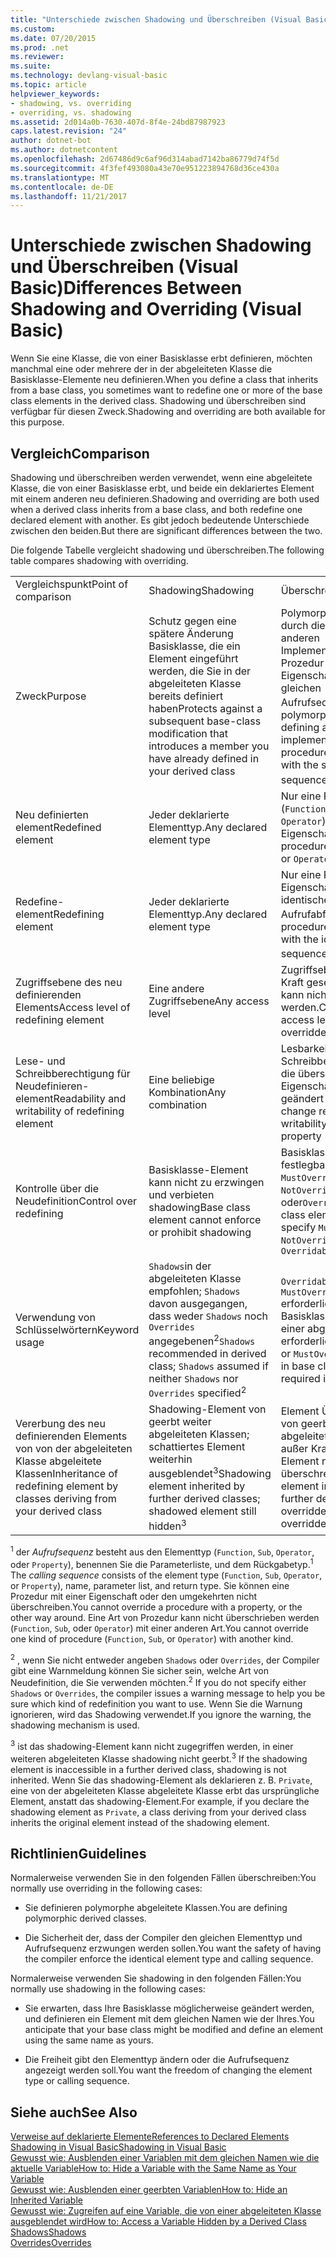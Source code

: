 ```yaml
---
title: "Unterschiede zwischen Shadowing und Überschreiben (Visual Basic)"
ms.custom: 
ms.date: 07/20/2015
ms.prod: .net
ms.reviewer: 
ms.suite: 
ms.technology: devlang-visual-basic
ms.topic: article
helpviewer_keywords:
- shadowing, vs. overriding
- overriding, vs. shadowing
ms.assetid: 2d014a0b-7630-407d-8f4e-24bd87987923
caps.latest.revision: "24"
author: dotnet-bot
ms.author: dotnetcontent
ms.openlocfilehash: 2d67486d9c6af96d314abad7142ba86779d74f5d
ms.sourcegitcommit: 4f3fef493080a43e70e951223894768d36ce430a
ms.translationtype: MT
ms.contentlocale: de-DE
ms.lasthandoff: 11/21/2017
---
```

# <a name="differences-between-shadowing-and-overriding-visual-basic"></a><span data-ttu-id="b522a-102">Unterschiede zwischen Shadowing und Überschreiben (Visual Basic)</span><span class="sxs-lookup"><span data-stu-id="b522a-102">Differences Between Shadowing and Overriding (Visual Basic)</span></span>
<span data-ttu-id="b522a-103">Wenn Sie eine Klasse, die von einer Basisklasse erbt definieren, möchten manchmal eine oder mehrere der in der abgeleiteten Klasse die Basisklasse-Elemente neu definieren.</span><span class="sxs-lookup"><span data-stu-id="b522a-103">When you define a class that inherits from a base class, you sometimes want to redefine one or more of the base class elements in the derived class.</span></span> <span data-ttu-id="b522a-104">Shadowing und überschreiben sind verfügbar für diesen Zweck.</span><span class="sxs-lookup"><span data-stu-id="b522a-104">Shadowing and overriding are both available for this purpose.</span></span>  
  
## <a name="comparison"></a><span data-ttu-id="b522a-105">Vergleich</span><span class="sxs-lookup"><span data-stu-id="b522a-105">Comparison</span></span>  
 <span data-ttu-id="b522a-106">Shadowing und überschreiben werden verwendet, wenn eine abgeleitete Klasse, die von einer Basisklasse erbt, und beide ein deklariertes Element mit einem anderen neu definieren.</span><span class="sxs-lookup"><span data-stu-id="b522a-106">Shadowing and overriding are both used when a derived class inherits from a base class, and both redefine one declared element with another.</span></span> <span data-ttu-id="b522a-107">Es gibt jedoch bedeutende Unterschiede zwischen den beiden.</span><span class="sxs-lookup"><span data-stu-id="b522a-107">But there are significant differences between the two.</span></span>  
  
 <span data-ttu-id="b522a-108">Die folgende Tabelle vergleicht shadowing und überschreiben.</span><span class="sxs-lookup"><span data-stu-id="b522a-108">The following table compares shadowing with overriding.</span></span>  
  
||||  
|---|---|---|  
|<span data-ttu-id="b522a-109">Vergleichspunkt</span><span class="sxs-lookup"><span data-stu-id="b522a-109">Point of comparison</span></span>|<span data-ttu-id="b522a-110">Shadowing</span><span class="sxs-lookup"><span data-stu-id="b522a-110">Shadowing</span></span>|<span data-ttu-id="b522a-111">Überschreiben</span><span class="sxs-lookup"><span data-stu-id="b522a-111">Overriding</span></span>|  
|<span data-ttu-id="b522a-112">Zweck</span><span class="sxs-lookup"><span data-stu-id="b522a-112">Purpose</span></span>|<span data-ttu-id="b522a-113">Schutz gegen eine spätere Änderung Basisklasse, die ein Element eingeführt werden, die Sie in der abgeleiteten Klasse bereits definiert haben</span><span class="sxs-lookup"><span data-stu-id="b522a-113">Protects against a subsequent base-class modification that introduces a member you have already defined in your derived class</span></span>|<span data-ttu-id="b522a-114">Polymorphie erreicht, durch die Definition einer anderen Implementierung einer Prozedur oder Eigenschaft mit dem gleichen Aufrufsequenz<sup>1</sup></span><span class="sxs-lookup"><span data-stu-id="b522a-114">Achieves polymorphism by defining a different implementation of a procedure or property with the same calling sequence<sup>1</sup></span></span>|  
|<span data-ttu-id="b522a-115">Neu definierten element</span><span class="sxs-lookup"><span data-stu-id="b522a-115">Redefined element</span></span>|<span data-ttu-id="b522a-116">Jeder deklarierte Elementtyp.</span><span class="sxs-lookup"><span data-stu-id="b522a-116">Any declared element type</span></span>|<span data-ttu-id="b522a-117">Nur eine Prozedur (`Function`, `Sub`, oder `Operator`) oder eine Eigenschaft</span><span class="sxs-lookup"><span data-stu-id="b522a-117">Only a procedure (`Function`, `Sub`, or `Operator`) or property</span></span>|  
|<span data-ttu-id="b522a-118">Redefine-element</span><span class="sxs-lookup"><span data-stu-id="b522a-118">Redefining element</span></span>|<span data-ttu-id="b522a-119">Jeder deklarierte Elementtyp.</span><span class="sxs-lookup"><span data-stu-id="b522a-119">Any declared element type</span></span>|<span data-ttu-id="b522a-120">Nur eine Prozedur oder Eigenschaft mit einer identischen Aufrufabfolge<sup>1</sup></span><span class="sxs-lookup"><span data-stu-id="b522a-120">Only a procedure or property with the identical calling sequence<sup>1</sup></span></span>|  
|<span data-ttu-id="b522a-121">Zugriffsebene des neu definierenden Elements</span><span class="sxs-lookup"><span data-stu-id="b522a-121">Access level of redefining element</span></span>|<span data-ttu-id="b522a-122">Eine andere Zugriffsebene</span><span class="sxs-lookup"><span data-stu-id="b522a-122">Any access level</span></span>|<span data-ttu-id="b522a-123">Zugriffsebene außer Kraft gesetztes Element kann nicht geändert werden.</span><span class="sxs-lookup"><span data-stu-id="b522a-123">Cannot change access level of overridden element</span></span>|  
|<span data-ttu-id="b522a-124">Lese- und Schreibberechtigung für Neudefinieren-element</span><span class="sxs-lookup"><span data-stu-id="b522a-124">Readability and writability of redefining element</span></span>|<span data-ttu-id="b522a-125">Eine beliebige Kombination</span><span class="sxs-lookup"><span data-stu-id="b522a-125">Any combination</span></span>|<span data-ttu-id="b522a-126">Lesbarkeit oder Schreibberechtigung für die überschriebenen Eigenschaft kann nicht geändert werden.</span><span class="sxs-lookup"><span data-stu-id="b522a-126">Cannot change readability or writability of overridden property</span></span>|  
|<span data-ttu-id="b522a-127">Kontrolle über die Neudefinition</span><span class="sxs-lookup"><span data-stu-id="b522a-127">Control over redefining</span></span>|<span data-ttu-id="b522a-128">Basisklasse-Element kann nicht zu erzwingen und verbieten shadowing</span><span class="sxs-lookup"><span data-stu-id="b522a-128">Base class element cannot enforce or prohibit shadowing</span></span>|<span data-ttu-id="b522a-129">Basisklassenelement festlegbaren `MustOverride`, `NotOverridable`, oder`Overridable`</span><span class="sxs-lookup"><span data-stu-id="b522a-129">Base class element can specify `MustOverride`, `NotOverridable`, or `Overridable`</span></span>|  
|<span data-ttu-id="b522a-130">Verwendung von Schlüsselwörtern</span><span class="sxs-lookup"><span data-stu-id="b522a-130">Keyword usage</span></span>|<span data-ttu-id="b522a-131">`Shadows`in der abgeleiteten Klasse empfohlen; `Shadows` davon ausgegangen, dass weder `Shadows` noch `Overrides` angegebenen<sup>2</sup></span><span class="sxs-lookup"><span data-stu-id="b522a-131">`Shadows` recommended in derived class; `Shadows` assumed if neither `Shadows` nor `Overrides` specified<sup>2</sup></span></span>|<span data-ttu-id="b522a-132">`Overridable`oder `MustOverride` erforderlich, in der Basisklasse; `Overrides` in einer abgeleiteten Klasse erforderlich</span><span class="sxs-lookup"><span data-stu-id="b522a-132">`Overridable` or `MustOverride` required in base class; `Overrides` required in derived class</span></span>|  
|<span data-ttu-id="b522a-133">Vererbung des neu definierenden Elements von von der abgeleiteten Klasse abgeleitete Klassen</span><span class="sxs-lookup"><span data-stu-id="b522a-133">Inheritance of redefining element by classes deriving from your derived class</span></span>|<span data-ttu-id="b522a-134">Shadowing-Element von geerbt weiter abgeleiteten Klassen; schattiertes Element weiterhin ausgeblendet<sup>3</sup></span><span class="sxs-lookup"><span data-stu-id="b522a-134">Shadowing element inherited by further derived classes; shadowed element still hidden<sup>3</sup></span></span>|<span data-ttu-id="b522a-135">Element Überschreiben von geerbten weiter abgeleiteten Klassen; außer Kraft gesetztes Element noch überschreiben.</span><span class="sxs-lookup"><span data-stu-id="b522a-135">Overriding element inherited by further derived classes; overridden element still overridden</span></span>|  
  
 <span data-ttu-id="b522a-136"><sup>1</sup> der *Aufrufsequenz* besteht aus den Elementtyp (`Function`, `Sub`, `Operator`, oder `Property`), benennen Sie die Parameterliste, und dem Rückgabetyp.</span><span class="sxs-lookup"><span data-stu-id="b522a-136"><sup>1</sup> The *calling sequence* consists of the element type (`Function`, `Sub`, `Operator`, or `Property`), name, parameter list, and return type.</span></span> <span data-ttu-id="b522a-137">Sie können eine Prozedur mit einer Eigenschaft oder den umgekehrten nicht überschreiben.</span><span class="sxs-lookup"><span data-stu-id="b522a-137">You cannot override a procedure with a property, or the other way around.</span></span> <span data-ttu-id="b522a-138">Eine Art von Prozedur kann nicht überschrieben werden (`Function`, `Sub`, oder `Operator`) mit einer anderen Art.</span><span class="sxs-lookup"><span data-stu-id="b522a-138">You cannot override one kind of procedure (`Function`, `Sub`, or `Operator`) with another kind.</span></span>  
  
 <span data-ttu-id="b522a-139"><sup>2</sup> , wenn Sie nicht entweder angeben `Shadows` oder `Overrides`, der Compiler gibt eine Warnmeldung können Sie sicher sein, welche Art von Neudefinition, die Sie verwenden möchten.</span><span class="sxs-lookup"><span data-stu-id="b522a-139"><sup>2</sup> If you do not specify either `Shadows` or `Overrides`, the compiler issues a warning message to help you be sure which kind of redefinition you want to use.</span></span> <span data-ttu-id="b522a-140">Wenn Sie die Warnung ignorieren, wird das Shadowing verwendet.</span><span class="sxs-lookup"><span data-stu-id="b522a-140">If you ignore the warning, the shadowing mechanism is used.</span></span>  
  
 <span data-ttu-id="b522a-141"><sup>3</sup> ist das shadowing-Element kann nicht zugegriffen werden, in einer weiteren abgeleiteten Klasse shadowing nicht geerbt.</span><span class="sxs-lookup"><span data-stu-id="b522a-141"><sup>3</sup> If the shadowing element is inaccessible in a further derived class, shadowing is not inherited.</span></span> <span data-ttu-id="b522a-142">Wenn Sie das shadowing-Element als deklarieren z. B. `Private`, eine von der abgeleiteten Klasse abgeleitete Klasse erbt das ursprüngliche Element, anstatt das shadowing-Element.</span><span class="sxs-lookup"><span data-stu-id="b522a-142">For example, if you declare the shadowing element as `Private`, a class deriving from your derived class inherits the original element instead of the shadowing element.</span></span>  
  
## <a name="guidelines"></a><span data-ttu-id="b522a-143">Richtlinien</span><span class="sxs-lookup"><span data-stu-id="b522a-143">Guidelines</span></span>  
 <span data-ttu-id="b522a-144">Normalerweise verwenden Sie in den folgenden Fällen überschreiben:</span><span class="sxs-lookup"><span data-stu-id="b522a-144">You normally use overriding in the following cases:</span></span>  
  
-   <span data-ttu-id="b522a-145">Sie definieren polymorphe abgeleitete Klassen.</span><span class="sxs-lookup"><span data-stu-id="b522a-145">You are defining polymorphic derived classes.</span></span>  
  
-   <span data-ttu-id="b522a-146">Die Sicherheit der, dass der Compiler den gleichen Elementtyp und Aufrufsequenz erzwungen werden sollen.</span><span class="sxs-lookup"><span data-stu-id="b522a-146">You want the safety of having the compiler enforce the identical element type and calling sequence.</span></span>  
  
 <span data-ttu-id="b522a-147">Normalerweise verwenden Sie shadowing in den folgenden Fällen:</span><span class="sxs-lookup"><span data-stu-id="b522a-147">You normally use shadowing in the following cases:</span></span>  
  
-   <span data-ttu-id="b522a-148">Sie erwarten, dass Ihre Basisklasse möglicherweise geändert werden, und definieren ein Element mit dem gleichen Namen wie der Ihres.</span><span class="sxs-lookup"><span data-stu-id="b522a-148">You anticipate that your base class might be modified and define an element using the same name as yours.</span></span>  
  
-   <span data-ttu-id="b522a-149">Die Freiheit gibt den Elementtyp ändern oder die Aufrufsequenz angezeigt werden soll.</span><span class="sxs-lookup"><span data-stu-id="b522a-149">You want the freedom of changing the element type or calling sequence.</span></span>  
  
## <a name="see-also"></a><span data-ttu-id="b522a-150">Siehe auch</span><span class="sxs-lookup"><span data-stu-id="b522a-150">See Also</span></span>  
 [<span data-ttu-id="b522a-151">Verweise auf deklarierte Elemente</span><span class="sxs-lookup"><span data-stu-id="b522a-151">References to Declared Elements</span></span>](../../../../visual-basic/programming-guide/language-features/declared-elements/references-to-declared-elements.md)  
 [<span data-ttu-id="b522a-152">Shadowing in Visual Basic</span><span class="sxs-lookup"><span data-stu-id="b522a-152">Shadowing in Visual Basic</span></span>](../../../../visual-basic/programming-guide/language-features/declared-elements/shadowing.md)  
 [<span data-ttu-id="b522a-153">Gewusst wie: Ausblenden einer Variablen mit dem gleichen Namen wie die aktuelle Variable</span><span class="sxs-lookup"><span data-stu-id="b522a-153">How to: Hide a Variable with the Same Name as Your Variable</span></span>](../../../../visual-basic/programming-guide/language-features/declared-elements/how-to-hide-a-variable-with-the-same-name-as-your-variable.md)  
 [<span data-ttu-id="b522a-154">Gewusst wie: Ausblenden einer geerbten Variablen</span><span class="sxs-lookup"><span data-stu-id="b522a-154">How to: Hide an Inherited Variable</span></span>](../../../../visual-basic/programming-guide/language-features/declared-elements/how-to-hide-an-inherited-variable.md)  
 [<span data-ttu-id="b522a-155">Gewusst wie: Zugreifen auf eine Variable, die von einer abgeleiteten Klasse ausgeblendet wird</span><span class="sxs-lookup"><span data-stu-id="b522a-155">How to: Access a Variable Hidden by a Derived Class</span></span>](../../../../visual-basic/programming-guide/language-features/declared-elements/how-to-access-a-variable-hidden-by-a-derived-class.md)  
 [<span data-ttu-id="b522a-156">Shadows</span><span class="sxs-lookup"><span data-stu-id="b522a-156">Shadows</span></span>](../../../../visual-basic/language-reference/modifiers/shadows.md)  
 [<span data-ttu-id="b522a-157">Overrides</span><span class="sxs-lookup"><span data-stu-id="b522a-157">Overrides</span></span>](../../../../visual-basic/language-reference/modifiers/overrides.md)
